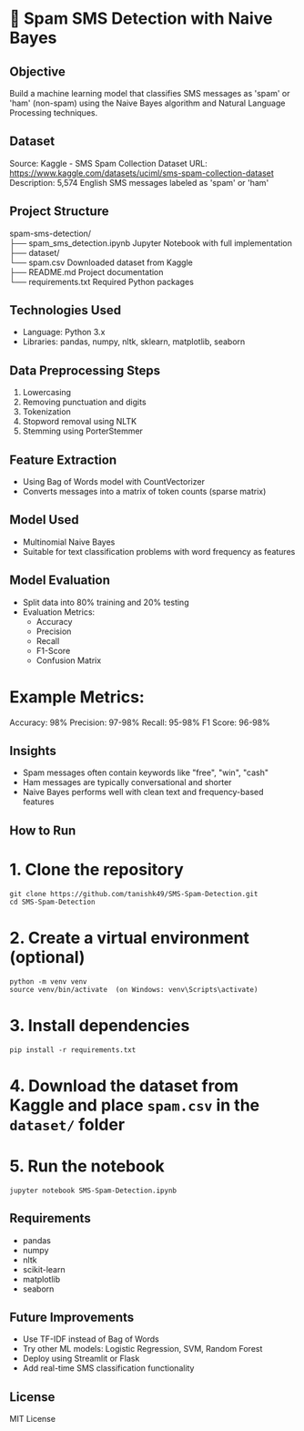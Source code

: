 # 📩 Spam SMS Detection with Naive Bayes

 
 ## Objective
 Build a machine learning model that classifies SMS messages as 'spam' or 'ham' (non-spam) 
 using the Naive Bayes algorithm and Natural Language Processing techniques.

 ## Dataset
 Source: Kaggle - SMS Spam Collection Dataset
 URL: https://www.kaggle.com/datasets/uciml/sms-spam-collection-dataset
 Description: 5,574 English SMS messages labeled as 'spam' or 'ham'

 ## Project Structure
 spam-sms-detection/ </br>
 ├── spam_sms_detection.ipynb    Jupyter Notebook with full implementation </br>
 ├── dataset/                      </br>
   └── spam.csv                Downloaded dataset from Kaggle     </br>
 ├── README.md                   Project documentation              </br>
 └── requirements.txt            Required Python packages           </br>

 ## Technologies Used
 - Language: Python 3.x
 - Libraries: pandas, numpy, nltk, sklearn, matplotlib, seaborn

 ## Data Preprocessing Steps
 1. Lowercasing
 2. Removing punctuation and digits
 3. Tokenization
 4. Stopword removal using NLTK
 5. Stemming using PorterStemmer

 ## Feature Extraction
 - Using Bag of Words model with CountVectorizer
 - Converts messages into a matrix of token counts (sparse matrix)

 ## Model Used
 - Multinomial Naive Bayes
 - Suitable for text classification problems with word frequency as features

 ## Model Evaluation
 - Split data into 80% training and 20% testing
 - Evaluation Metrics:
   - Accuracy
   - Precision
   - Recall
   - F1-Score
   - Confusion Matrix

# Example Metrics:
 Accuracy: 98%
 Precision: 97-98%
 Recall: 95-98%
 F1 Score: 96-98%

 ## Insights
 - Spam messages often contain keywords like "free", "win", "cash"
 - Ham messages are typically conversational and shorter
 - Naive Bayes performs well with clean text and frequency-based features

 ## How to Run
# 1. Clone the repository
    git clone https://github.com/tanishk49/SMS-Spam-Detection.git
    cd SMS-Spam-Detection

# 2. Create a virtual environment (optional)
    python -m venv venv
    source venv/bin/activate  (on Windows: venv\Scripts\activate)

# 3. Install dependencies
    pip install -r requirements.txt

# 4. Download the dataset from Kaggle and place `spam.csv` in the `dataset/` folder

# 5. Run the notebook
    jupyter notebook SMS-Spam-Detection.ipynb

 ## Requirements
 - pandas
 - numpy
 - nltk
 - scikit-learn
 - matplotlib
 - seaborn

 ## Future Improvements
 - Use TF-IDF instead of Bag of Words
 - Try other ML models: Logistic Regression, SVM, Random Forest
 - Deploy using Streamlit or Flask
 - Add real-time SMS classification functionality

 ## License
 MIT License

